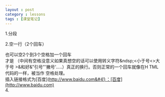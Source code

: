 ```yaml
---
layout : post
category : lessons
tags : [课堂笔记]
---
```

1.分段

2.空一行（2个回车）

也可以空2个到3个空格加一个回车   
才是     （中间有空格没意义如果真想空的话可以使用转义字符&ndsp;<小于号&lt;>大于号
&gt;&和好&amp;"引号&quot;'撇号&apos;.....）真正的换行。否则正常的一个回车就像在H
TML代码的一样，被当作
空格处理。  
插入链接格式为&#91;百度&#93;&#40;http://www.baidu.com&#41;：[百度](http://www.baidu.com)   
4.